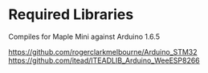 # Required Libraries

Compiles for Maple Mini against Arduino 1.6.5

https://github.com/rogerclarkmelbourne/Arduino_STM32
https://github.com/itead/ITEADLIB_Arduino_WeeESP8266

